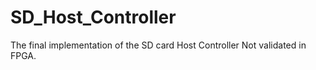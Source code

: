 # SD_Host_Controller
The final implementation of the SD card Host Controller
Not validated in FPGA.
